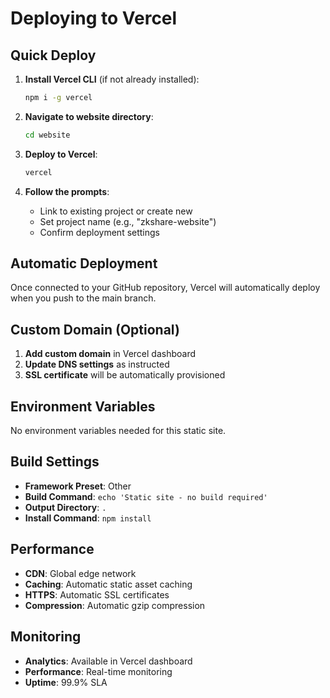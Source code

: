 # Deploying to Vercel

## Quick Deploy

1. **Install Vercel CLI** (if not already installed):
   ```bash
   npm i -g vercel
   ```

2. **Navigate to website directory**:
   ```bash
   cd website
   ```

3. **Deploy to Vercel**:
   ```bash
   vercel
   ```

4. **Follow the prompts**:
   - Link to existing project or create new
   - Set project name (e.g., "zkshare-website")
   - Confirm deployment settings

## Automatic Deployment

Once connected to your GitHub repository, Vercel will automatically deploy when you push to the main branch.

## Custom Domain (Optional)

1. **Add custom domain** in Vercel dashboard
2. **Update DNS settings** as instructed
3. **SSL certificate** will be automatically provisioned

## Environment Variables

No environment variables needed for this static site.

## Build Settings

- **Framework Preset**: Other
- **Build Command**: `echo 'Static site - no build required'`
- **Output Directory**: `.`
- **Install Command**: `npm install`

## Performance

- **CDN**: Global edge network
- **Caching**: Automatic static asset caching
- **HTTPS**: Automatic SSL certificates
- **Compression**: Automatic gzip compression

## Monitoring

- **Analytics**: Available in Vercel dashboard
- **Performance**: Real-time monitoring
- **Uptime**: 99.9% SLA 